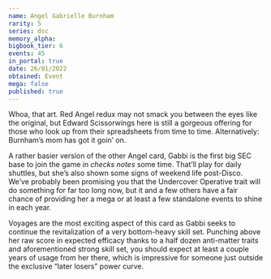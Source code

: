 ```yaml
---
name: Angel Gabrielle Burnham
rarity: 5
series: dsc
memory_alpha:
bigbook_tier: 6
events: 45
in_portal: true
date: 26/01/2022
obtained: Event
mega: false
published: true
---
```


Whoa, that art. Red Angel redux may not smack you between the eyes like the original, but Edward Scissorwings here is still a gorgeous offering for those who look up from their spreadsheets from time to time. Alternatively: Burnham’s mom has got it goin’ on.

A rather basier version of the other Angel card, Gabbi is the first big SEC base to join the game in *checks notes* some time. That’ll play for daily shuttles, but she’s also shown some signs of weekend life post-Disco. We’ve probably been promising you that the Undercover Operative trait will do something for far too long now, but it and a few others have a fair chance of providing her a mega or at least a few standalone events to shine in each year.

Voyages are the most exciting aspect of this card as Gabbi seeks to continue the revitalization of a very bottom-heavy skill set. Punching above her raw score in expected efficacy thanks to a half dozen anti-matter traits and aforementioned strong skill set, you should expect at least a couple years of usage from her there, which is impressive for someone just outside the exclusive “later losers” power curve.
